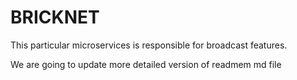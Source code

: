 # BRICKNET


This particular microservices is responsible for broadcast features. 

We are going to update more detailed version of readmem md file
